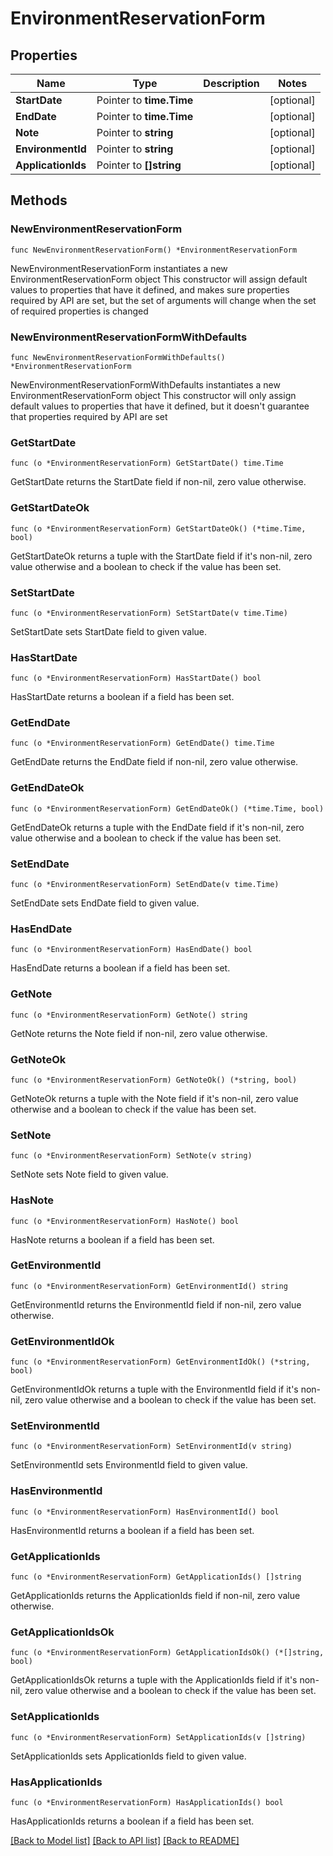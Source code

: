 # EnvironmentReservationForm

## Properties

Name | Type | Description | Notes
------------ | ------------- | ------------- | -------------
**StartDate** | Pointer to **time.Time** |  | [optional] 
**EndDate** | Pointer to **time.Time** |  | [optional] 
**Note** | Pointer to **string** |  | [optional] 
**EnvironmentId** | Pointer to **string** |  | [optional] 
**ApplicationIds** | Pointer to **[]string** |  | [optional] 

## Methods

### NewEnvironmentReservationForm

`func NewEnvironmentReservationForm() *EnvironmentReservationForm`

NewEnvironmentReservationForm instantiates a new EnvironmentReservationForm object
This constructor will assign default values to properties that have it defined,
and makes sure properties required by API are set, but the set of arguments
will change when the set of required properties is changed

### NewEnvironmentReservationFormWithDefaults

`func NewEnvironmentReservationFormWithDefaults() *EnvironmentReservationForm`

NewEnvironmentReservationFormWithDefaults instantiates a new EnvironmentReservationForm object
This constructor will only assign default values to properties that have it defined,
but it doesn't guarantee that properties required by API are set

### GetStartDate

`func (o *EnvironmentReservationForm) GetStartDate() time.Time`

GetStartDate returns the StartDate field if non-nil, zero value otherwise.

### GetStartDateOk

`func (o *EnvironmentReservationForm) GetStartDateOk() (*time.Time, bool)`

GetStartDateOk returns a tuple with the StartDate field if it's non-nil, zero value otherwise
and a boolean to check if the value has been set.

### SetStartDate

`func (o *EnvironmentReservationForm) SetStartDate(v time.Time)`

SetStartDate sets StartDate field to given value.

### HasStartDate

`func (o *EnvironmentReservationForm) HasStartDate() bool`

HasStartDate returns a boolean if a field has been set.

### GetEndDate

`func (o *EnvironmentReservationForm) GetEndDate() time.Time`

GetEndDate returns the EndDate field if non-nil, zero value otherwise.

### GetEndDateOk

`func (o *EnvironmentReservationForm) GetEndDateOk() (*time.Time, bool)`

GetEndDateOk returns a tuple with the EndDate field if it's non-nil, zero value otherwise
and a boolean to check if the value has been set.

### SetEndDate

`func (o *EnvironmentReservationForm) SetEndDate(v time.Time)`

SetEndDate sets EndDate field to given value.

### HasEndDate

`func (o *EnvironmentReservationForm) HasEndDate() bool`

HasEndDate returns a boolean if a field has been set.

### GetNote

`func (o *EnvironmentReservationForm) GetNote() string`

GetNote returns the Note field if non-nil, zero value otherwise.

### GetNoteOk

`func (o *EnvironmentReservationForm) GetNoteOk() (*string, bool)`

GetNoteOk returns a tuple with the Note field if it's non-nil, zero value otherwise
and a boolean to check if the value has been set.

### SetNote

`func (o *EnvironmentReservationForm) SetNote(v string)`

SetNote sets Note field to given value.

### HasNote

`func (o *EnvironmentReservationForm) HasNote() bool`

HasNote returns a boolean if a field has been set.

### GetEnvironmentId

`func (o *EnvironmentReservationForm) GetEnvironmentId() string`

GetEnvironmentId returns the EnvironmentId field if non-nil, zero value otherwise.

### GetEnvironmentIdOk

`func (o *EnvironmentReservationForm) GetEnvironmentIdOk() (*string, bool)`

GetEnvironmentIdOk returns a tuple with the EnvironmentId field if it's non-nil, zero value otherwise
and a boolean to check if the value has been set.

### SetEnvironmentId

`func (o *EnvironmentReservationForm) SetEnvironmentId(v string)`

SetEnvironmentId sets EnvironmentId field to given value.

### HasEnvironmentId

`func (o *EnvironmentReservationForm) HasEnvironmentId() bool`

HasEnvironmentId returns a boolean if a field has been set.

### GetApplicationIds

`func (o *EnvironmentReservationForm) GetApplicationIds() []string`

GetApplicationIds returns the ApplicationIds field if non-nil, zero value otherwise.

### GetApplicationIdsOk

`func (o *EnvironmentReservationForm) GetApplicationIdsOk() (*[]string, bool)`

GetApplicationIdsOk returns a tuple with the ApplicationIds field if it's non-nil, zero value otherwise
and a boolean to check if the value has been set.

### SetApplicationIds

`func (o *EnvironmentReservationForm) SetApplicationIds(v []string)`

SetApplicationIds sets ApplicationIds field to given value.

### HasApplicationIds

`func (o *EnvironmentReservationForm) HasApplicationIds() bool`

HasApplicationIds returns a boolean if a field has been set.


[[Back to Model list]](../README.md#documentation-for-models) [[Back to API list]](../README.md#documentation-for-api-endpoints) [[Back to README]](../README.md)


